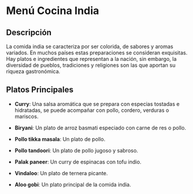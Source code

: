 # Menú Cocina India

## Descripción

La comida india se caracteriza por ser colorida, de sabores y aromas variados. En muchos países estas preparaciones se consideran exquisitas. Hay platos e ingredientes que representan a la nación, sin embargo, la diversidad de pueblos, tradiciones y religiones son las que aportan su riqueza gastronómica.

## Platos Principales

- **Curry**: Una salsa aromática que se prepara con especias tostadas e hidratadas, se puede acompañar con pollo, cordero, verduras o mariscos.

- **Biryani**: Un plato de arroz basmati especiado con carne de res o pollo.

- **Pollo tikka masala**: Un plato de pollo.

- **Pollo tandoori**: Un plato de pollo jugoso y sabroso.

- **Palak paneer**: Un curry de espinacas con tofu indio.

- **Vindaloo**: Un plato de ternera picante.

- **Aloo gobi**: Un plato principal de la comida india. 